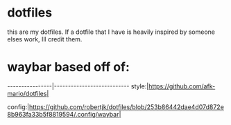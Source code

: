 # dotfiles

this are my dotfiles. If a dotfile that I have is heavily inspired by someone elses work, Ill credit them.

# waybar based off of: #

----------------|---------------------------
style:|https://github.com/afk-mario/dotfiles|

config:|https://github.com/robertjk/dotfiles/blob/253b86442dae4d07d872e8b963fa33b5f8819594/.config/waybar|